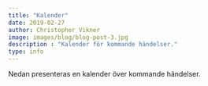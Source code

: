 ```yaml
---
title: "Kalender"
date: 2019-02-27
author: Christopher Vikner
image: images/blog/blog-post-3.jpg
description : "Kalender för kommande händelser."
type: info
---
```


Nedan presenteras en kalender över kommande händelser.